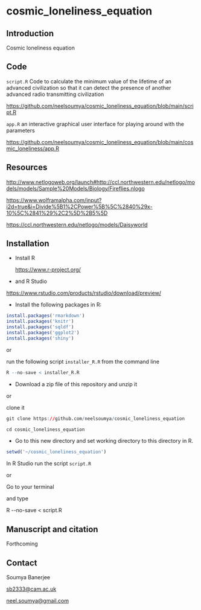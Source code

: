 # cosmic_loneliness_equation

## Introduction

Cosmic loneliness equation

## Code

`script.R` Code to calculate the minimum value of the lifetime of an advanced civilization so that it can detect the presence of another advanced radio transmitting civilization

https://github.com/neelsoumya/cosmic_loneliness_equation/blob/main/script.R

`app.R` an interactive graphical user interface for playing around with the parameters

https://github.com/neelsoumya/cosmic_loneliness_equation/blob/main/cosmic_loneliness/app.R

## Resources

http://www.netlogoweb.org/launch#http://ccl.northwestern.edu/netlogo/models/models/Sample%20Models/Biology/Fireflies.nlogo

https://www.wolframalpha.com/input?i2d=true&i=Divide%5B1%2CPower%5B%5C%2840%29x-10%5C%2841%29%2C2%5D%2B5%5D

https://ccl.northwestern.edu/netlogo/models/Daisyworld


## Installation

* Install R

    https://www.r-project.org/

* and R Studio

https://www.rstudio.com/products/rstudio/download/preview/

* Install the following packages in R:

```r
install.packages('rmarkdown')
install.packages('knitr')
install.packages('sqldf')
install.packages('ggplot2')
install.packages('shiny')

```

or

run the following script `installer_R.R` from the command line

```r
R --no-save < installer_R.R

```

* Download a zip file of this repository and unzip it

or

clone it 

```r
git clone https://github.com/neelsoumya/cosmic_loneliness_equation

cd cosmic_loneliness_equation
```

* Go to this new directory and set working directory to this directory in R.

```r
setwd('~/cosmic_loneliness_equation')
```

In R Studio run the script `script.R`

or

Go to your terminal

and type

R --no-save < script.R

## Manuscript and citation

Forthcoming

## Contact

Soumya Banerjee

sb2333@cam.ac.uk

neel.soumya@gmail.com

